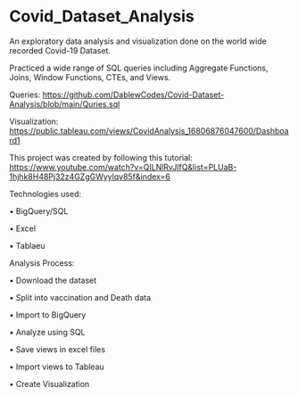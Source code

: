 # Covid_Dataset_Analysis

An exploratory data analysis and visualization done on the world wide recorded Covid-19 Dataset. 

Practiced a wide range of SQL queries including Aggregate Functions, Joins, Window Functions, CTEs, and Views.

Queries: https://github.com/DablewCodes/Covid-Dataset-Analysis/blob/main/Quries.sql

Visualization: https://public.tableau.com/views/CovidAnalysis_16806876047600/Dashboard1

This project was created by following this tutorial: https://www.youtube.com/watch?v=QILNlRvJlfQ&list=PLUaB-1hjhk8H48Pj32z4GZgGWyylqv85f&index=6

Technologies used:

  • BigQuery/SQL
  
  • Excel
  
  • Tablaeu

Analysis Process:

  • Download the dataset
  
  • Split into vaccination and Death data
  
  • Import to BigQuery
  
  • Analyze using SQL
  
  • Save views in excel files
  
  • Import views to Tableau
  
  • Create Visualization
